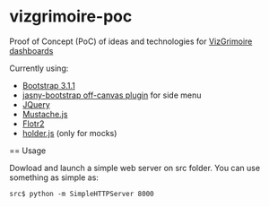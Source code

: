 vizgrimoire-poc
===============

Proof of Concept (PoC) of ideas and technologies for [VizGrimoire dashboards](https://github.com/VizGrimoire)

Currently using:
* [Bootstrap 3.1.1](http://getbootstrap.com/)
* [jasny-bootstrap off-canvas plugin](http://jasny.github.io/bootstrap/javascript/#offcanvas) for side menu
* [JQuery](http://jquery.com/)
* [Mustache.js](https://github.com/janl/mustache.js/)
* [Flotr2](http://humblesoftware.com/flotr2/)
* [holder.js](http://imsky.github.io/holder/) (only for mocks)

== Usage

Dowload and launch a simple web server on src folder. You can use something as simple as:

`src$ python -m SimpleHTTPServer 8000`
